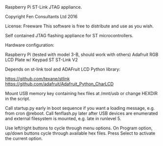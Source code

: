 Raspberry Pi ST-Link JTAG appliance.

Copyright Fen Consultants Ltd 2016

License: Freeware
         This software is free to distribute and use as you wish.

Self contained JTAG flashing appliance for ST microcontrollers.

Hardware configuration:

Raspberry Pi (tested with model 3-B, should work with others)
Adafruit RGB LCD Plate w/ Keypad
ST ST-Link V2

Depends on st-link tool and ADAFruit LCD Python library:

https://github.com/texane/stlink
https://github.com/adafruit/Adafruit_Python_CharLCD

Mount USB memory key containing hex files at /mnt/usb or change HEXDIR
in the script.

Call startup.py early in boot sequence if you want a loading message,
e.g. from cron @reboot. Call fenflash.py later after USB devices are
enumerated and external filesystem is mounted, e.g. late in runlevel 5.

Use left/right buttons to cycle through menu options. On Program option,
up/down buttons cycle through available hex files. Press Select to
activate the current option.
